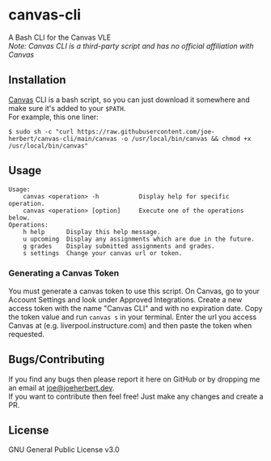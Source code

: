 # canvas-cli
A Bash CLI for the Canvas VLE  
*Note: Canvas CLI is a third-party script and has no official affiliation with Canvas*  

## Installation
[Canvas](https://raw.githubusercontent.com/joe-herbert/canvas-cli/main/canvas) CLI is a bash script, so you can just download it somewhere and make sure it's added to your `$PATH`.  
For example, this one liner:  

    $ sudo sh -c "curl https://raw.githubusercontent.com/joe-herbert/canvas-cli/main/canvas -o /usr/local/bin/canvas && chmod +x /usr/local/bin/canvas"

## Usage
    Usage:  
        canvas <operation> -h           Display help for specific operation.  
        canvas <operation> [option]     Execute one of the operations below.  
    Operations:  
        h help      Display this help message.  
        u upcoming  Display any assignments which are due in the future.  
        g grades    Display submitted assignments and grades.  
        s settings  Change your canvas url or token.  

### Generating a Canvas Token
You must generate a canvas token to use this script. On Canvas, go to your Account Settings and look under Approved Integrations. Create a new access token with the name "Canvas CLI" and with no expiration date. Copy the token value and run `canvas s` in your terminal. Enter the url you access Canvas at (e.g. liverpool.instructure.com) and then paste the token when requested.  

## Bugs/Contributing
If you find any bugs then please report it here on GitHub or by dropping me an email at <joe@joeherbert.dev>.  
If you want to contribute then feel free! Just make any changes and create a PR.  

## License
GNU General Public License v3.0
